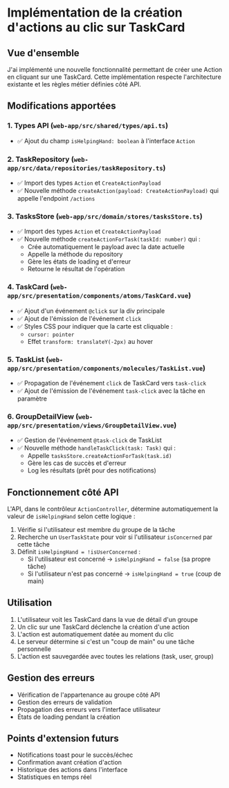 # Implémentation de la création d'actions au clic sur TaskCard

## Vue d'ensemble

J'ai implémenté une nouvelle fonctionnalité permettant de créer une Action en cliquant sur une TaskCard. Cette implémentation respecte l'architecture existante et les règles métier définies côté API.

## Modifications apportées

### 1. Types API (`web-app/src/shared/types/api.ts`)
- ✅ Ajout du champ `isHelpingHand: boolean` à l'interface `Action`

### 2. TaskRepository (`web-app/src/data/repositories/taskRepository.ts`)
- ✅ Import des types `Action` et `CreateActionPayload`
- ✅ Nouvelle méthode `createAction(payload: CreateActionPayload)` qui appelle l'endpoint `/actions`

### 3. TasksStore (`web-app/src/domain/stores/tasksStore.ts`)
- ✅ Import des types `Action` et `CreateActionPayload`
- ✅ Nouvelle méthode `createActionForTask(taskId: number)` qui :
  - Crée automatiquement le payload avec la date actuelle
  - Appelle la méthode du repository
  - Gère les états de loading et d'erreur
  - Retourne le résultat de l'opération

### 4. TaskCard (`web-app/src/presentation/components/atoms/TaskCard.vue`)
- ✅ Ajout d'un événement `@click` sur la div principale
- ✅ Ajout de l'émission de l'événement `click`
- ✅ Styles CSS pour indiquer que la carte est cliquable :
  - `cursor: pointer`
  - Effet `transform: translateY(-2px)` au hover

### 5. TaskList (`web-app/src/presentation/components/molecules/TaskList.vue`)
- ✅ Propagation de l'événement `click` de TaskCard vers `task-click`
- ✅ Ajout de l'émission de l'événement `task-click` avec la tâche en paramètre

### 6. GroupDetailView (`web-app/src/presentation/views/GroupDetailView.vue`)
- ✅ Gestion de l'événement `@task-click` de TaskList
- ✅ Nouvelle méthode `handleTaskClick(task: Task)` qui :
  - Appelle `tasksStore.createActionForTask(task.id)`
  - Gère les cas de succès et d'erreur
  - Log les résultats (prêt pour des notifications)

## Fonctionnement côté API

L'API, dans le contrôleur `ActionController`, détermine automatiquement la valeur de `isHelpingHand` selon cette logique :

1. Vérifie si l'utilisateur est membre du groupe de la tâche
2. Recherche un `UserTaskState` pour voir si l'utilisateur `isConcerned` par cette tâche
3. Définit `isHelpingHand = !isUserConcerned` :
   - Si l'utilisateur est concerné → `isHelpingHand = false` (sa propre tâche)
   - Si l'utilisateur n'est pas concerné → `isHelpingHand = true` (coup de main)

## Utilisation

1. L'utilisateur voit les TaskCard dans la vue de détail d'un groupe
2. Un clic sur une TaskCard déclenche la création d'une action
3. L'action est automatiquement datée au moment du clic
4. Le serveur détermine si c'est un "coup de main" ou une tâche personnelle
5. L'action est sauvegardée avec toutes les relations (task, user, group)

## Gestion des erreurs

- Vérification de l'appartenance au groupe côté API
- Gestion des erreurs de validation
- Propagation des erreurs vers l'interface utilisateur
- États de loading pendant la création

## Points d'extension futurs

- Notifications toast pour le succès/échec
- Confirmation avant création d'action
- Historique des actions dans l'interface
- Statistiques en temps réel